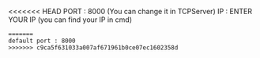 <<<<<<< HEAD
PORT : 8000 (You can change it in TCPServer)
IP : ENTER YOUR IP (you can find your IP in cmd)

~~~nothing else~~~
=======
default port : 8000
>>>>>>> c9ca5f631033a007af671961b0ce07ec1602358d
